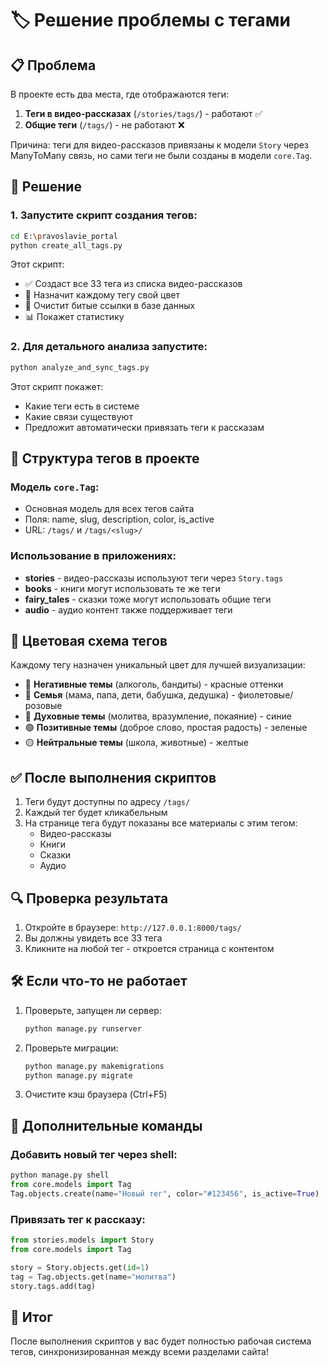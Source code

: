 # 🏷️ Решение проблемы с тегами

## 📋 Проблема
В проекте есть два места, где отображаются теги:
1. **Теги в видео-рассказах** (`/stories/tags/`) - работают ✅
2. **Общие теги** (`/tags/`) - не работают ❌

Причина: теги для видео-рассказов привязаны к модели `Story` через ManyToMany связь, но сами теги не были созданы в модели `core.Tag`.

## 🎯 Решение

### 1. Запустите скрипт создания тегов:

```bash
cd E:\pravoslavie_portal
python create_all_tags.py
```

Этот скрипт:
- ✅ Создаст все 33 тега из списка видео-рассказов
- 🎨 Назначит каждому тегу свой цвет
- 🔗 Очистит битые ссылки в базе данных
- 📊 Покажет статистику

### 2. Для детального анализа запустите:

```bash
python analyze_and_sync_tags.py
```

Этот скрипт покажет:
- Какие теги есть в системе
- Какие связи существуют
- Предложит автоматически привязать теги к рассказам

## 📁 Структура тегов в проекте

### Модель `core.Tag`:
- Основная модель для всех тегов сайта
- Поля: name, slug, description, color, is_active
- URL: `/tags/` и `/tags/<slug>/`

### Использование в приложениях:
- **stories** - видео-рассказы используют теги через `Story.tags`
- **books** - книги могут использовать те же теги
- **fairy_tales** - сказки тоже могут использовать общие теги
- **audio** - аудио контент также поддерживает теги

## 🎨 Цветовая схема тегов

Каждому тегу назначен уникальный цвет для лучшей визуализации:

- 🔴 **Негативные темы** (алкоголь, бандиты) - красные оттенки
- 💜 **Семья** (мама, папа, дети, бабушка, дедушка) - фиолетовые/розовые
- 🔵 **Духовные темы** (молитва, вразумление, покаяние) - синие
- 🟢 **Позитивные темы** (доброе слово, простая радость) - зеленые
- 🟡 **Нейтральные темы** (школа, животные) - желтые

## ✅ После выполнения скриптов

1. Теги будут доступны по адресу `/tags/`
2. Каждый тег будет кликабельным
3. На странице тега будут показаны все материалы с этим тегом:
   - Видео-рассказы
   - Книги  
   - Сказки
   - Аудио

## 🔍 Проверка результата

1. Откройте в браузере: `http://127.0.0.1:8000/tags/`
2. Вы должны увидеть все 33 тега
3. Кликните на любой тег - откроется страница с контентом

## 🛠️ Если что-то не работает

1. Проверьте, запущен ли сервер:
   ```bash
   python manage.py runserver
   ```

2. Проверьте миграции:
   ```bash
   python manage.py makemigrations
   python manage.py migrate
   ```

3. Очистите кэш браузера (Ctrl+F5)

## 📝 Дополнительные команды

### Добавить новый тег через shell:
```python
python manage.py shell
from core.models import Tag
Tag.objects.create(name="Новый тег", color="#123456", is_active=True)
```

### Привязать тег к рассказу:
```python
from stories.models import Story
from core.models import Tag

story = Story.objects.get(id=1)
tag = Tag.objects.get(name="молитва")
story.tags.add(tag)
```

## 🎯 Итог

После выполнения скриптов у вас будет полностью рабочая система тегов, синхронизированная между всеми разделами сайта!
